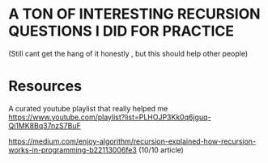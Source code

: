# A TON OF INTERESTING RECURSION QUESTIONS I DID FOR PRACTICE
(Still cant get the hang of it honestly , but this should help other people)
# Resources 
A curated youtube playlist that really helped me 
https://www.youtube.com/playlist?list=PLHOJP3Kk0q6jguq-Qi1MK8Bq37nzS7BuF

https://medium.com/enjoy-algorithm/recursion-explained-how-recursion-works-in-programming-b22113006fe3
(10/10 article)
